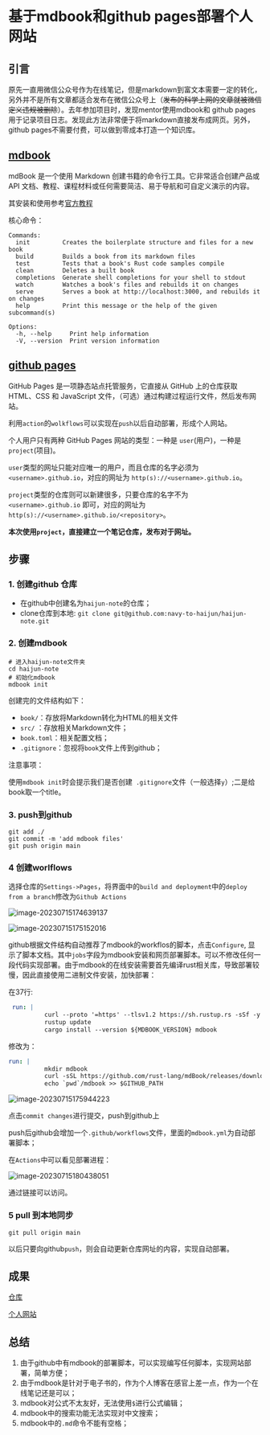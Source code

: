 # 基于mdbook和github pages部署个人网站

## 引言

原先一直用微信公众号作为在线笔记，但是markdown到富文本需要一定的转化，另外并不是所有文章都适合发布在微信公众号上（~~发布的科学上网的文章就被微信定义违规被删除~~）。去年参加项目时，发现mentor使用mdbook和 github pages用于记录项目日志。发现此方法非常便于将markdown直接发布成网页。另外， github pages不需要付费，可以做到零成本打造一个知识库。

## [mdbook](https://github.com/rust-lang/mdBook)

mdBook 是一个使用 Markdown 创建书籍的命令行工具。它非常适合创建产品或 API 文档、教程、课程材料或任何需要简洁、易于导航和可自定义演示的内容。

其安装和使用参考[官方教程](https://rust-lang.github.io/mdBook/index.html)

核心命令：

```she
Commands:
  init         Creates the boilerplate structure and files for a new book        
  build        Builds a book from its markdown files
  test         Tests that a book's Rust code samples compile
  clean        Deletes a built book
  completions  Generate shell completions for your shell to stdout
  watch        Watches a book's files and rebuilds it on changes
  serve        Serves a book at http://localhost:3000, and rebuilds it on changes
  help         Print this message or the help of the given subcommand(s)

Options:
  -h, --help     Print help information
  -V, --version  Print version information
```

## [github pages](https://pages.github.com/)

GitHub Pages 是一项静态站点托管服务，它直接从 GitHub 上的仓库获取 HTML、CSS 和 JavaScript 文件，（可选）通过构建过程运行文件，然后发布网站。

利用`action`的`wolkflows`可以实现在`push`以后自动部署，形成个人网站。

个人用户只有两种 GitHub Pages 网站的类型：一种是 `user`(用户)，一种是`project`(项目)。

`user`类型的网址只能对应唯一的用户，而且仓库的名字必须为 `<username>.github.io`，对应的网址为 `http(s)://<username>.github.io`。

`project`类型的仓库则可以新建很多，只要仓库的名字不为 `<username>.github.io` 即可，对应的网址为 `http(s)://<username>.github.io/<repository>`。

**本次使用`project`，直接建立一个笔记仓库，发布对于网址。**

## 步骤

### 1. 创建github 仓库

* 在github中创建名为`haijun-note`的仓库；
* clone仓库到本地: `git clone git@github.com:navy-to-haijun/haijun-note.git`

### 2. 创建mdbook

```she
# 进入haijun-note文件夹
cd haijun-note
# 初始化mdbook
mdbook init
```

创建完的文件结构如下：

* `book/`：存放将Markdown转化为HTML的相关文件
* `src/` ：存放相关Markdown文件；
* `book.toml`：相关配置文档；
* `.gitignore`：忽视将`book`文件上传到github；

注意事项：

使用`mdbook init`时会提示我们是否创建` .gitignore`文件（一般选择`y`）;二是给book取一个title。

### 3. push到github

```shell
git add ./
git commit -m 'add mdbook files'
git push origin main 
```

### 4 创建worlflows

选择仓库的`Settings->Pages`，将界面中的`build and deployment`中的`deploy from a branch`修改为`Github Actions`

![image-20230715174639137](../../picture/基于mdbook和github-pages部署个人网站/image-20230715174639137.png)

![image-20230715175152016](../../picture/基于mdbook和github-pages部署个人网站/image-20230715175152016.png)



github根据文件结构自动推荐了mdbook的workflos的脚本，点击`Configure`, 显示了脚本文档。其中`jobs`字段为mdbook安装和网页部署脚本。可以不修改任何一段代码实现部署。由于mdbook的在线安装需要首先编译rust相关库，导致部署较慢，因此直接使用二进制文件安装，加快部署：

在37行:

```yaml
 run: |
          curl --proto '=https' --tlsv1.2 https://sh.rustup.rs -sSf -y | sh
          rustup update
          cargo install --version ${MDBOOK_VERSION} mdbook
```

修改为：

```yaml
run: |
          mkdir mdbook
          curl -sSL https://github.com/rust-lang/mdBook/releases/download/v0.4.31/mdbook-v0.4.31-x86_64-unknown-linux-gnu.tar.gz | tar -xz --directory=./mdbook
          echo `pwd`/mdbook >> $GITHUB_PATH
```

![image-20230715175944223](../../picture/基于mdbook和github-pages部署个人网站/image-20230715175944223.png)

点击`commit changes`进行提交，push到github上

push后github会增加一个`.github/workflows`文件，里面的`mdbook.yml`为自动部署脚本；

在`Actions`中可以看见部署进程：

![image-20230715180438051](../../picture/基于mdbook和github-pages部署个人网站/image-20230715180438051.png)

通过链接可以访问。

### 5 pull 到本地同步

```shell
git pull origin main
```

以后只要向github`push`，则会自动更新仓库网址的内容，实现自动部署。

## 成果

[仓库](https://github.com/navy-to-haijun/haijun-note)

[个人网站](https://navy-to-haijun.github.io/haijun-note/)

## 总结

1. 由于github中有mdbook的部署脚本，可以实现编写任何脚本，实现网站部署，简单方便；
2. 由于mdbook是针对于电子书的，作为个人博客在感官上差一点，作为一个在线笔记还是可以；
3. mdbook对公式不太友好，无法使用`$`进行公式编辑；
4. mdbook中的搜索功能无法实现对中文搜索；
5. mdbook中的`.md`命令不能有空格；





